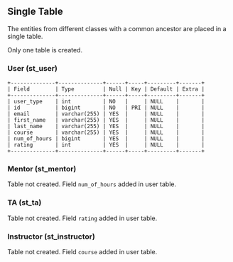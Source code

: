 ## Single Table

The entities from different classes with a common ancestor are placed in a single table.

Only one table is created.

### User (st_user)

```angular2html
+--------------+--------------+------+-----+---------+-------+
| Field        | Type         | Null | Key | Default | Extra |
+--------------+--------------+------+-----+---------+-------+
| user_type    | int          | NO   |     | NULL    |       |
| id           | bigint       | NO   | PRI | NULL    |       |
| email        | varchar(255) | YES  |     | NULL    |       |
| first_name   | varchar(255) | YES  |     | NULL    |       |
| last_name    | varchar(255) | YES  |     | NULL    |       |
| course       | varchar(255) | YES  |     | NULL    |       |
| num_of_hours | bigint       | YES  |     | NULL    |       |
| rating       | int          | YES  |     | NULL    |       |
+--------------+--------------+------+-----+---------+-------+
```
### Mentor (st_mentor)
Table not created. Field `num_of_hours` added in user table.
### TA (st_ta)
Table not created. Field `rating` added in user table.
### Instructor (st_instructor)
Table not created. Field `course` added in user table.